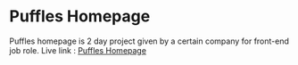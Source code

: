 # Puffles Homepage
Puffles homepage is 2 day project given by a certain company for front-end job role.
Live link : [Puffles Homepage](https://puffles-react-homepage.netlify.app/)

